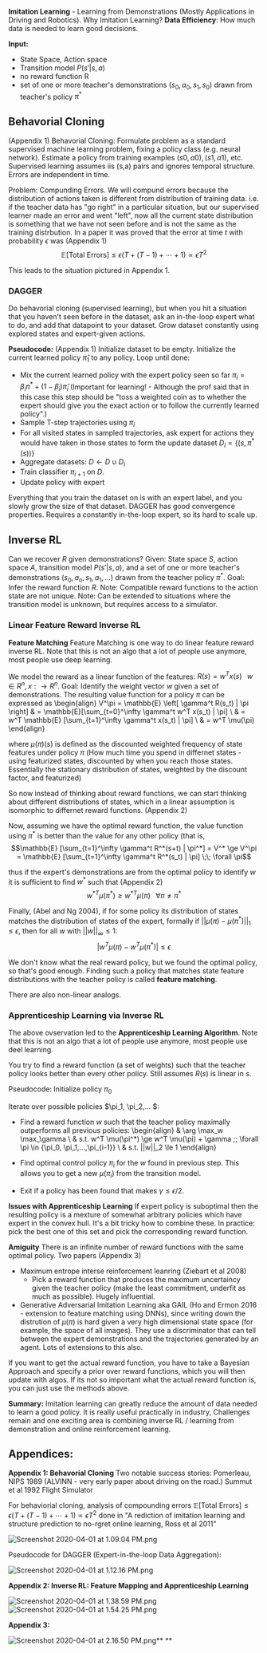 **Imitation Learning** - Learning from Demonstrations (Mostly Applications in Driving and Robotics). Why Imitation Learning? **Data Efficiency**: How much data is needed to learn good decisions. 

**Input:**
  - State Space, Action space
  - Transition model $P(s'|s,a)$
  - no reward function R
  - set of one or more teacher's demonstrations $(s_0,a_0,s_1,s_0)$ drawn from teacher's policy $\pi^*$

## Behavorial Cloning
(Appendix 1)
Behavorial Cloning: Formulate problem as a standard supervised machine learning problem, fixing a policy class (e.g. neural network). Estimate a policy from training examples $(s0,a0), (s1,a1)$, etc.
Supervised learning assumes iis (s,a) pairs and ignores temporal structure. Errors are independent in time.

Problem: Compunding Errors. 
We will compund errors because the distribution of actions taken is different from distribution of training data. i.e. if the teacher data has "go right" in a particular situation, but our supervised learner made an error and went "left", now all the current state distribution is something that we have not seen before and is not the same as the training distrbution. In a paper it was proved that the error at time $t$ with probability $\epsilon$ was (Appendix 1) $$\mathbb{E}[\text{Total Errors}] \le \epsilon(T+(T-1)+\cdots + 1) \propto \epsilon T^2$$ 

This leads to the situation pictured in Appendix 1.

### DAGGER
Do behavorial cloning (supervised learning), but when you hit a situation that you haven't seen before in the dataset, ask an in-the-loop expert what to do, and add that datapoint to your dataset. Grow dataset constantly using explored states and expert-given actions. 

**Pseudocode:** (Appendix 1)
Initialize dataset to be empty.
Initialize the current learned policy $\hat \pi_1$ to any policy.
Loop until done:
  - Mix the current learned policy with the expert policy seen so far $\pi_i = \beta_i \pi^* + (1-\beta_i) \hat \pi_i$ (Important for learning! - Although the prof said that in this case this step should be "toss a weighted coin as to whether the expert should give you the exact action or to follow the currently learned policy".)
  - Sample T-step trajectories using $\pi_i$
  - For all visited states in sampled trajectories, ask expert for actions they would have taken in those states to form the update dataset $D_i = \{(s, \pi^*(s))\}$
  - Aggregate datasets: $D \leftarrow D \cup D_i$
  - Train classifier $\pi_{i+1}$ on $D$.
  - Update policy with expert

Everything that you train the dataset on is with an expert label, and you slowly grow the size of that dataset.
DAGGER has good convergence properties. Requires a constantly in-the-loop expert, so its hard to scale up.

## Inverse RL
Can we recover $R$ given demonstrations?
Given: State space $S$, action space $A$, transition model $P(s'|s,a)$, and a set of one or more teacher's demonstrations $(s_0,a_o,s_1,a_1,...)$ drawn from the teacher policy $\pi^*$.
Goal: Infer the reward function $R$.
Note: Compatible reward functions to the action state are not unique. 
Note: Can be extended to situations where the transition model is unknown, but requires access to a simulator.
### Linear Feature Reward Inverse RL

**Feature Matching**
Feature Matching is one way to do linear feature reward inverse RL. Note that this is not an algo that a lot of people use anymore, most people use deep learning.

We model the reward as a linear function of the features: $R(s) = w^Tx(s) \;\;\; w \in R^n, x:\rightarrow R^n$.
Goal: Identify the weight vector $w$ given a set of demonstrations.
The resulting value function for a policy $\pi$ can be expressed as 
\begin{align}
V^\pi = \mathbb{E} \left[ \gamma^t R(s_t) | \pi \right] & = \mathbb{E}[\sum_{t=0}^\infty \gamma^t w^T x(s_t) | \pi] \\
& = w^T \mathbb{E} [\sum_{t=1}^\infty \gamma^t x(s_t) | \pi] \\
& = w^T \mu(\pi)
\end{align}

where $\mu(\pi)(s)$ is defined as the discounted weighted frequency of state features under policy $\pi$ (How much time you spend in differnet states - using featurized states, discounted by when you reach those states. Essentially the stationary distribution of states, weighted by the discount factor, and featurized)

So now instead of thinking about reward functions, we can start thinking about different distributions of states, which in a linear assumption is isomorphic to differnet reward functions. (Appendix 2)

Now, assuming we have the optimal reward function, the value function using $\pi^*$ is better than the value for any other policy (that is, 
$$\mathbb{E} [\sum_{t=1}^\infty \gamma^t R^*(s+t) | \pi^*] = V^* \ge V^\pi =  \mathbb{E} [\sum_{t=1}^\infty \gamma^t R^*(s_t) | \pi] \;\; \forall \pi$$

thus if the expert's demonstrations are from the optimal policy to identify $w$ it is sufficient to find $w^*$ such that (Appendix 2)
$${w^*}^T \mu(\pi^*) \ge {w^*}^T \mu(\pi) \;\;\; \forall \pi \ne \pi^*$$

Finally, (Abel and Ng 2004), if for some policy its distribution of states matches the distribution of states of the expert, formally if $||\mu(\pi) - \mu(\pi^*)||_1 \le \epsilon$, then for all $w$ with $||w||_\infty \le 1$:
$$|w^T \mu(\pi) - w^T \mu(\pi^*)| \le \epsilon$$

We don't know what the real reward policy, but we found the optimal policy, so that's good enough. Finding such a policy that matches state feature distributions with the teacher policy is called **feature matching**. 

There are also non-linear analogs.

### Apprenticeship Learning via Inverse RL
The above ovservation led to the **Apprenticeship Learning Algorithm**. Note that this is not an algo that a lot of people use anymore, most people use deel learning.

You try to find a reward function (a set of weights) such that the teacher policy looks better than every other policy. Still assumes $R(s)$ is linear in $s$.

Pseudocode: 
Initialize policy $\pi_0$

Iterate over possible policies $\pi_1, \pi_2,... $:
  - Find a reward function $w$ such that the teacher policy maximally outperforms all previous policies:
\begin{align}
& \arg \max_w \max_\gamma \\
& s.t. w^T \mu(\pi^*) \ge w^T \mu(\pi) + \gamma \;\; \forall \pi \in {\pi_0, \pi_1,...,\pi_{i-1}} \\
& s.t. ||w||_2 \le 1
\end{align}

  - Find optimal control policy $\pi_i$ for the $w$ found in previous step. This allows you to get a new $\mu(\pi_i)$ from the transition model.
  - Exit if a policy has been found that makes $\gamma \le \epsilon/2$.

**Issues with Apprenticeship Learning**
If expert policy is suboptimal then the resulting policy is a mexture of somewhat arbitrary policies which have expert in the convex hull. It's a bit tricky how to combine these. In practice: pick the best one of this set and pick the corresponding reward function.

**Amiguity**
There is an infinite number of reward functions with the same optimal policy. Two papers (Appendix 3)
  - Maximum entrope interse reinforcement leanring (Ziebart et al 2008)
    - Pick a reward function that produces the maximum uncertaincy given the teacher policy (make the least commitment, underfit as much as possible). Hugely influential.
  - Generative Adversarial Imitation Learning aka GAIL (Ho and Ermon 2016 - extension to feature matching using DNNs), since writing down the distrution of $\mu(\pi)$ is hard given a very high dimensional state space (for example, the space of all images). They use a discriminator that can tell between the expert demonstrations and the trajectories generated by an agent. Lots of extensions to this also.
  
If you want to get the actual reward function, you have to take a Bayesian Approach and specify a prior over reward functions, which you will then update with algos. If its not so important what the actual reward function is, you can just use the methods above.

**Summary:**
Imitation learning can greatly reduce the amount of data needed to learn a good policy. It is really useful practically in industry, Challenges remain and one exciting area is combining inverse RL / learning from demonstration and online reinforcement learning. 

## Appendices:
**Appendix 1: Behavorial Cloning**
Two notable success stories:
Pomerleau, NIPS 1989 (ALVINN - very early paper about driving on the road.)
Summut et al 1992 Flight Simulator

For behaviorial cloning, analysis of compounding errors
$\mathbb{E}[\text{Total Errors}] \le \epsilon(T+(T-1)+\cdots + 1) \propto \epsilon T^2$ done in "A rediction of imitation learning and structure prediction to no-rgret online learning, Ross et al 2011"

![Screenshot 2020-04-01 at 1.09.04 PM.png](/assets/blog_resources/54873033874CB614BAAC448165BA340F.png)

Pseudocode for DAGGER (Expert-in-the-loop Data Aggregation):

![Screenshot 2020-04-01 at 1.12.16 PM.png](/assets/blog_resources/04F0B84267C58764EF3E2C1EB01DC888.png)

**Appendix 2: Inverse RL: Feature Mapping and Apprenticeship Learning**

![Screenshot 2020-04-01 at 1.38.59 PM.png](/assets/blog_resources/5B307846073D380053AFA7CC13C5D1B5.png)![Screenshot 2020-04-01 at 1.54.25 PM.png](/assets/blog_resources/82E5FF0BE96B19CDC849EAFF8FF5EAF1.png)

**Appendix 3:**

![Screenshot 2020-04-01 at 2.16.50 PM.png](/assets/blog_resources/FD6D9D3480EC0E22B5D3010BAAE532DF.png)**
**

